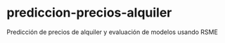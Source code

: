 # prediccion-precios-alquiler
Predicción de precios de alquiler y evaluación de modelos usando RSME
